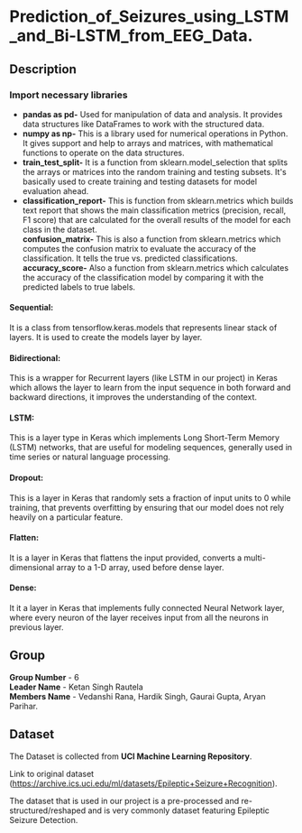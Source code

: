 # Prediction_of_Seizures_using_LSTM_and_Bi-LSTM_from_EEG_Data.
## Description
### Import necessary libraries
- **pandas as pd-**
Used for manipulation of data and analysis. It provides data structures like DataFrames to work with the structured data.<br>
- **numpy as np-**
This is a library used for numerical operations in Python. It gives support and help to arrays and matrices, with mathematical functions to operate on the data structures.<br>
- **train_test_split-**
It is a function from sklearn.model_selection that splits the arrays or matrices into the random training and testing subsets. It's basically used to create training and testing datasets for model evaluation ahead.<br>
- **classification_report-**
This is  function from sklearn.metrics which builds text report that shows the main classification metrics (precision, recall, F1 score) that are calculated for the overall results of the model for each class in the dataset.<br>
**confusion_matrix-**
This is also a function from sklearn.metrics which computes the confusion matrix to evaluate the accuracy of the classification. It tells the true vs. predicted classifications.<br>
**accuracy_score-**
Also a function from sklearn.metrics which calculates the accuracy of the classification model by comparing it with the predicted labels to true labels.
#### Sequential:
It is a class from tensorflow.keras.models that represents linear stack of layers. It is used to create the models layer by layer.
#### Bidirectional:
This is a wrapper for Recurrent layers (like LSTM in our project) in Keras which allows the layer to learn from the input sequence in both forward and backward directions, it improves the understanding of the context.
#### LSTM:
This is a layer type in Keras which implements Long Short-Term Memory (LSTM) networks, that are useful for modeling sequences, generally used  in time series or natural language processing.
#### Dropout:
This is a layer in Keras that randomly sets a fraction of input units to 0 while training, that prevents overfitting by ensuring that our model does not rely heavily on a particular feature.
#### Flatten:
It is a layer in Keras that flattens the input provided, converts a multi-dimensional array to a 1-D array,  used before dense layer.
#### Dense:
It it a layer in Keras that implements fully connected Neural Network layer, where every neuron of the layer receives input from all the neurons in previous layer.


## Group
**Group Number** - 6<br>
**Leader Name** - Ketan Singh Rautela<br>
**Members Name** - Vedanshi Rana, Hardik Singh, Gaurai Gupta, Aryan Parihar.
## Dataset 
The Dataset is collected from **UCI Machine Learning Repository**.

Link to original dataset (https://archive.ics.uci.edu/ml/datasets/Epileptic+Seizure+Recognition).<br>

The dataset that is used in our project is a pre-processed and re-structured/reshaped and is very commonly dataset featuring Epileptic Seizure Detection.



